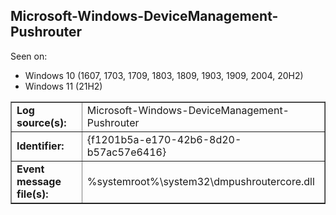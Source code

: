 ## Microsoft-Windows-DeviceManagement-Pushrouter

Seen on:
* Windows 10 (1607, 1703, 1709, 1803, 1809, 1903, 1909, 2004, 20H2)
* Windows 11 (21H2)

<table border="1" class="docutils">
  <tbody>
    <tr>
      <td><b>Log source(s):</b></td>
      <td>Microsoft-Windows-DeviceManagement-Pushrouter</td>
    </tr>
    <tr>
      <td><b>Identifier:</b></td>
      <td>{f1201b5a-e170-42b6-8d20-b57ac57e6416}</td>
    </tr>
    <tr>
      <td><b>Event message file(s):</b></td>
      <td>%systemroot%\system32\dmpushroutercore.dll</td>
    </tr>
  </tbody>
</table>

&nbsp;

